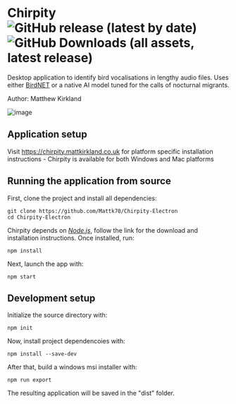 # Chirpity ![GitHub release (latest by date)](https://img.shields.io/github/v/release/Mattk70/Chirpity-Electron) ![GitHub Downloads (all assets, latest release)](https://img.shields.io/github/downloads/Mattk70/Chirpity-Electron/latest/total?style=plastic&label=Downloads)




Desktop application to identify bird vocalisations in lengthy audio files. Uses either <a href="https://github.com/kahst/BirdNET-Analyzer">BirdNET</a> or a native AI model tuned for the calls of nocturnal migrants.

Author: Matthew Kirkland

![image](https://github.com/Mattk70/Chirpity-Electron/assets/61826357/96b0af44-3893-4288-8291-cf0f6db89a38)

## Application setup
Visit https://chirpity.mattkirkland.co.uk for platform specific installation instructions - Chirpity is available for both Windows and Mac platforms

## Running the application from source

First, clone the project and install all dependencies:

```
git clone https://github.com/Mattk70/Chirpity-Electron
cd Chirpity-Electron
```

Chirpity depends on  <i><a href="https://nodejs.org/en/download">Node.js</a></i>, follow the link for the download and installation instructions.
Once installed, run:
```
npm install
```

Next, launch the app with:

```
npm start
```

## Development setup



Initialize the source directory with:

```
npm init
```

Now, install project dependencoies with:

```
npm install --save-dev
```

After that,  build a windows msi installer with:

```
npm run export
```

The resulting application will be saved in the "dist" folder.


